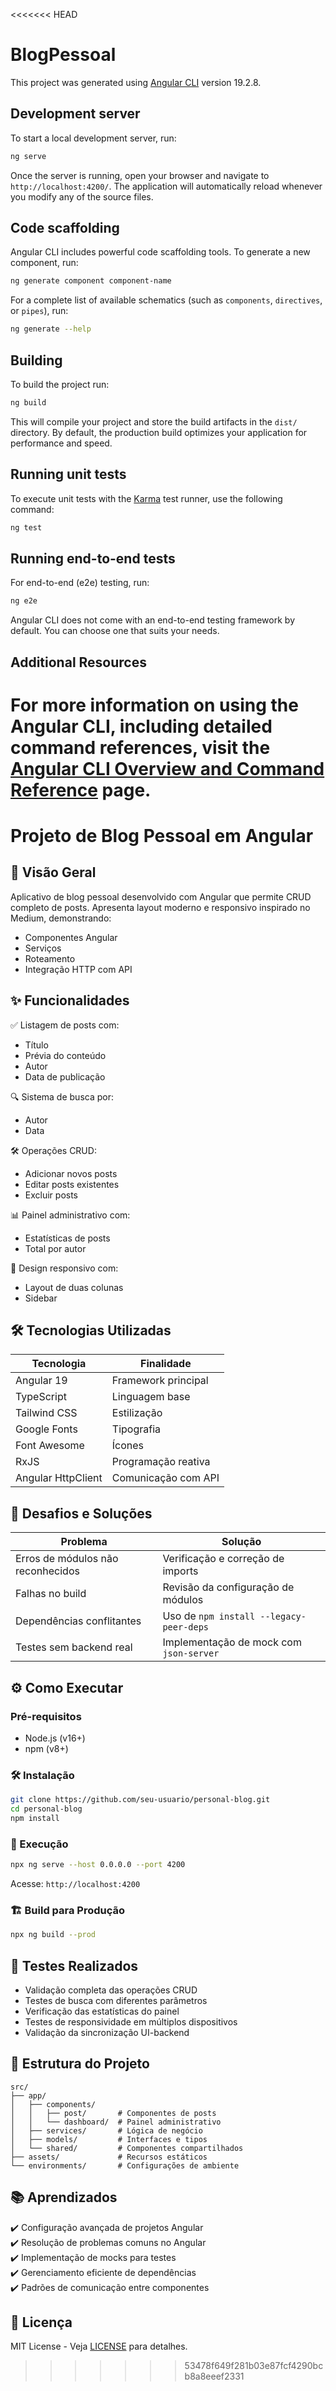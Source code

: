 <<<<<<< HEAD
# BlogPessoal

This project was generated using [Angular CLI](https://github.com/angular/angular-cli) version 19.2.8.

## Development server

To start a local development server, run:

```bash
ng serve
```

Once the server is running, open your browser and navigate to `http://localhost:4200/`. The application will automatically reload whenever you modify any of the source files.

## Code scaffolding

Angular CLI includes powerful code scaffolding tools. To generate a new component, run:

```bash
ng generate component component-name
```

For a complete list of available schematics (such as `components`, `directives`, or `pipes`), run:

```bash
ng generate --help
```

## Building

To build the project run:

```bash
ng build
```

This will compile your project and store the build artifacts in the `dist/` directory. By default, the production build optimizes your application for performance and speed.

## Running unit tests

To execute unit tests with the [Karma](https://karma-runner.github.io) test runner, use the following command:

```bash
ng test
```

## Running end-to-end tests

For end-to-end (e2e) testing, run:

```bash
ng e2e
```

Angular CLI does not come with an end-to-end testing framework by default. You can choose one that suits your needs.

## Additional Resources

For more information on using the Angular CLI, including detailed command references, visit the [Angular CLI Overview and Command Reference](https://angular.dev/tools/cli) page.
=======
# Projeto de Blog Pessoal em Angular  

## 📝 Visão Geral  
Aplicativo de blog pessoal desenvolvido com Angular que permite CRUD completo de posts. Apresenta layout moderno e responsivo inspirado no Medium, demonstrando:  
- Componentes Angular  
- Serviços  
- Roteamento  
- Integração HTTP com API  

## ✨ Funcionalidades  
✅ Listagem de posts com:  
- Título  
- Prévia do conteúdo  
- Autor  
- Data de publicação  

🔍 Sistema de busca por:  
- Autor  
- Data  

🛠️ Operações CRUD:  
- Adicionar novos posts  
- Editar posts existentes  
- Excluir posts  

📊 Painel administrativo com:  
- Estatísticas de posts  
- Total por autor  

📱 Design responsivo com:  
- Layout de duas colunas  
- Sidebar  

## 🛠️ Tecnologias Utilizadas  
| Tecnologia | Finalidade |
|------------|------------|
| Angular 19 | Framework principal |
| TypeScript | Linguagem base |
| Tailwind CSS | Estilização |
| Google Fonts | Tipografia |
| Font Awesome | Ícones |
| RxJS | Programação reativa |
| Angular HttpClient | Comunicação com API |

## 🚧 Desafios e Soluções  
| Problema | Solução |
|----------|---------|
| Erros de módulos não reconhecidos | Verificação e correção de imports |
| Falhas no build | Revisão da configuração de módulos |
| Dependências conflitantes | Uso de `npm install --legacy-peer-deps` |
| Testes sem backend real | Implementação de mock com `json-server` |

## ⚙️ Como Executar  

### Pré-requisitos  
- Node.js (v16+)  
- npm (v8+)  

### 🛠️ Instalação  
```bash
git clone https://github.com/seu-usuario/personal-blog.git
cd personal-blog
npm install
```

### 🚀 Execução  
```bash
npx ng serve --host 0.0.0.0 --port 4200
```
Acesse: `http://localhost:4200`

### 🏗️ Build para Produção  
```bash
npx ng build --prod
```

## 🧪 Testes Realizados  
- Validação completa das operações CRUD  
- Testes de busca com diferentes parâmetros  
- Verificação das estatísticas do painel  
- Testes de responsividade em múltiplos dispositivos  
- Validação da sincronização UI-backend  

## 📂 Estrutura do Projeto  
```
src/
├── app/
│   ├── components/
│   │   ├── post/       # Componentes de posts
│   │   └── dashboard/  # Painel administrativo
│   ├── services/       # Lógica de negócio
│   ├── models/         # Interfaces e tipos
│   └── shared/         # Componentes compartilhados
├── assets/             # Recursos estáticos
└── environments/       # Configurações de ambiente
```

## 📚 Aprendizados  
✔️ Configuração avançada de projetos Angular  
✔️ Resolução de problemas comuns no Angular  
✔️ Implementação de mocks para testes  
✔️ Gerenciamento eficiente de dependências  
✔️ Padrões de comunicação entre componentes  

## 📜 Licença  
MIT License - Veja [LICENSE](LICENSE) para detalhes.  
>>>>>>> 53478f649f281b03e87fcf4290bcb8a8eeef2331
